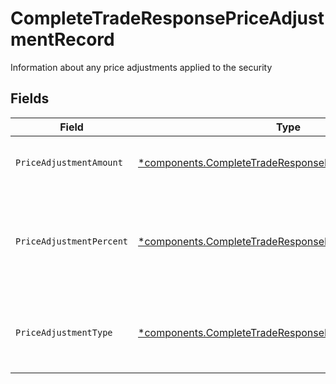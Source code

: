 # CompleteTradeResponsePriceAdjustmentRecord

Information about any price adjustments applied to the security


## Fields

| Field                                                                                                                             | Type                                                                                                                              | Required                                                                                                                          | Description                                                                                                                       | Example                                                                                                                           |
| --------------------------------------------------------------------------------------------------------------------------------- | --------------------------------------------------------------------------------------------------------------------------------- | --------------------------------------------------------------------------------------------------------------------------------- | --------------------------------------------------------------------------------------------------------------------------------- | --------------------------------------------------------------------------------------------------------------------------------- |
| `PriceAdjustmentAmount`                                                                                                           | [*components.CompleteTradeResponsePriceAdjustmentAmount](../../models/components/completetraderesponsepriceadjustmentamount.md)   | :heavy_minus_sign:                                                                                                                | Total monetary value of the price_adjustment                                                                                      | {<br/>"value": "0.25"<br/>}                                                                                                       |
| `PriceAdjustmentPercent`                                                                                                          | [*components.CompleteTradeResponsePriceAdjustmentPercent](../../models/components/completetraderesponsepriceadjustmentpercent.md) | :heavy_minus_sign:                                                                                                                | The percent at which the price was adjusted. Expressed as a number from 0.00-100 (rounded to 2 decimals)                          | {<br/>"value": "0.25"<br/>}                                                                                                       |
| `PriceAdjustmentType`                                                                                                             | [*components.CompleteTradeResponsePriceAdjustmentType](../../models/components/completetraderesponsepriceadjustmenttype.md)       | :heavy_minus_sign:                                                                                                                | The type of price adjustment being applied by the broker to the net price of the security                                         | MARKUP                                                                                                                            |